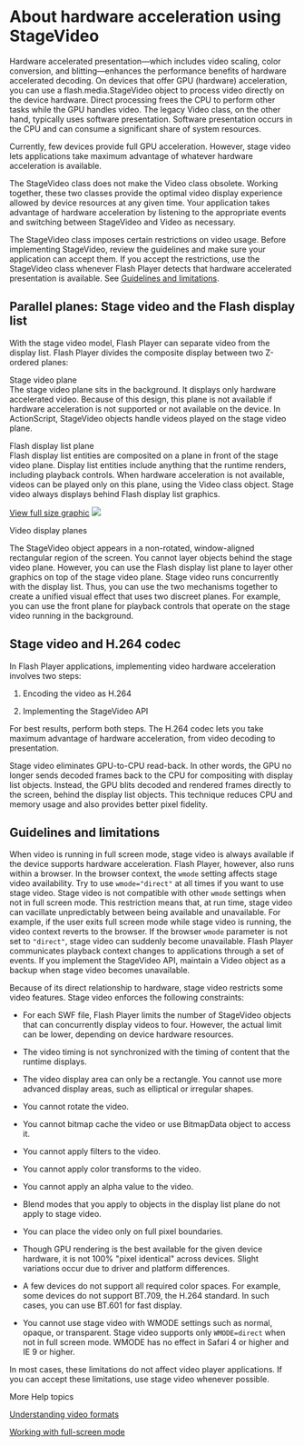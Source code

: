 # About hardware acceleration using StageVideo

Hardware accelerated presentation—which includes video scaling, color
conversion, and blitting—enhances the performance benefits of hardware
accelerated decoding. On devices that offer GPU (hardware) acceleration, you can
use a flash.media.StageVideo object to process video directly on the device
hardware. Direct processing frees the CPU to perform other tasks while the GPU
handles video. The legacy Video class, on the other hand, typically uses
software presentation. Software presentation occurs in the CPU and can consume a
significant share of system resources.

Currently, few devices provide full GPU acceleration. However, stage video lets
applications take maximum advantage of whatever hardware acceleration is
available.

The StageVideo class does not make the Video class obsolete. Working together,
these two classes provide the optimal video display experience allowed by device
resources at any given time. Your application takes advantage of hardware
acceleration by listening to the appropriate events and switching between
StageVideo and Video as necessary.

The StageVideo class imposes certain restrictions on video usage. Before
implementing StageVideo, review the guidelines and make sure your application
can accept them. If you accept the restrictions, use the StageVideo class
whenever Flash Player detects that hardware accelerated presentation is
available. See
[Guidelines and limitations](WSe9ecd9e6b89aefd2-70150d4b12ccd2cd415-7ffe.html).

## Parallel planes: Stage video and the Flash display list

With the stage video model, Flash Player can separate video from the display
list. Flash Player divides the composite display between two Z-ordered planes:

Stage video plane  
The stage video plane sits in the background. It displays only hardware
accelerated video. Because of this design, this plane is not available if
hardware acceleration is not supported or not available on the device. In
ActionScript, StageVideo objects handle videos played on the stage video plane.

Flash display list plane  
Flash display list entities are composited on a plane in front of the stage
video plane. Display list entities include anything that the runtime renders,
including playback controls. When hardware acceleration is not available, videos
can be played only on this plane, using the Video class object. Stage video
always displays behind Flash display list graphics.

<a href="#" onclick="return showHideImage(&#39;Planes&#39;, this);">View full
size graphic</a> ![](images/Planes.png)

Video display planes

The StageVideo object appears in a non-rotated, window-aligned rectangular
region of the screen. You cannot layer objects behind the stage video plane.
However, you can use the Flash display list plane to layer other graphics on top
of the stage video plane. Stage video runs concurrently with the display list.
Thus, you can use the two mechanisms together to create a unified visual effect
that uses two discreet planes. For example, you can use the front plane for
playback controls that operate on the stage video running in the background.

## Stage video and H.264 codec

In Flash Player applications, implementing video hardware acceleration involves
two steps:

1.  Encoding the video as H.264

2.  Implementing the StageVideo API

For best results, perform both steps. The H.264 codec lets you take maximum
advantage of hardware acceleration, from video decoding to presentation.

Stage video eliminates GPU-to-CPU read-back. In other words, the GPU no longer
sends decoded frames back to the CPU for compositing with display list objects.
Instead, the GPU blits decoded and rendered frames directly to the screen,
behind the display list objects. This technique reduces CPU and memory usage and
also provides better pixel fidelity.

## Guidelines and limitations

When video is running in full screen mode, stage video is always available if
the device supports hardware acceleration. Flash Player, however, also runs
within a browser. In the browser context, the `wmode` setting affects stage
video availability. Try to use `wmode="direct"` at all times if you want to use
stage video. Stage video is not compatible with other `wmode` settings when not
in full screen mode. This restriction means that, at run time, stage video can
vacillate unpredictably between being available and unavailable. For example, if
the user exits full screen mode while stage video is running, the video context
reverts to the browser. If the browser `wmode` parameter is not set to
`"direct"`, stage video can suddenly become unavailable. Flash Player
communicates playback context changes to applications through a set of events.
If you implement the StageVideo API, maintain a Video object as a backup when
stage video becomes unavailable.

Because of its direct relationship to hardware, stage video restricts some video
features. Stage video enforces the following constraints:

- For each SWF file, Flash Player limits the number of StageVideo objects that
  can concurrently display videos to four. However, the actual limit can be
  lower, depending on device hardware resources.

- The video timing is not synchronized with the timing of content that the
  runtime displays.

- The video display area can only be a rectangle. You cannot use more advanced
  display areas, such as elliptical or irregular shapes.

- You cannot rotate the video.

- You cannot bitmap cache the video or use BitmapData object to access it.

- You cannot apply filters to the video.

- You cannot apply color transforms to the video.

- You cannot apply an alpha value to the video.

- Blend modes that you apply to objects in the display list plane do not apply
  to stage video.

- You can place the video only on full pixel boundaries.

- Though GPU rendering is the best available for the given device hardware, it
  is not 100% "pixel identical" across devices. Slight variations occur due to
  driver and platform differences.

- A few devices do not support all required color spaces. For example, some
  devices do not support BT.709, the H.264 standard. In such cases, you can use
  BT.601 for fast display.

- You cannot use stage video with WMODE settings such as normal, opaque, or
  transparent. Stage video supports only `WMODE=direct` when not in full screen
  mode. WMODE has no effect in Safari 4 or higher and IE 9 or higher.

In most cases, these limitations do not affect video player applications. If you
can accept these limitations, use stage video whenever possible.

More Help topics

[Understanding video formats](WS5b3ccc516d4fbf351e63e3d118a9b90204-7d46.html)

[Working with full-screen mode](WS2E9C7F3B-6A7C-4c5d-8ADD-5B23446FBEEB.html)
